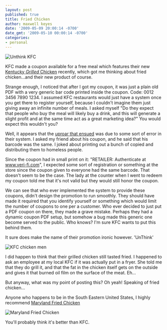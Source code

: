 ```yaml
---
layout: post
published: true
title: Fried Chicken
author: maxwell keyes
date: '2009-05-09 20:00:14 -0700'
date_gmt: '2009-05-10 00:00:14 -0700'
categories:
- personal
---
```


![Unthink KFC](./kfc-unthink.jpg "Unthink KFC")

KFC made a coupon available for a free meal which features their new [Kentucky *Grilled* Chicken](http://www.unthinkfc.com/) recently,
which got me thinking about fried chicken...and their new product of course.

Strange enough, I noticed that after I got my coupon, it was just a plain old PDF with a very generic bar code printed inside the
coupon. Code: 0012 3456 7890 1234. I assumed KFC restaurants would just have a system once you get there to register yourself,
because I couldn't imagine them just giving away an infinite number of meals. I asked myself "Do they expect that people who
buy the meal will likely buy a drink, and this will generate a slight profit and at the same time act as a great marketing idea?"
You would expect this wouldn't you?

Well, it appears that the [uproar that ensued](http://www.sundayherald.com/international/shinternational/display.var.2507175.0.0.php)
was due to some sort of error in their system. I asked my friend about his coupon, and he said that his barcode was the same.
I joked about printing out a bunch of copied and distributing them to homeless people.

Since the coupon had in small print on it: "RETAILER: Authenticate at www.veri-fi.com", I expected some sort of registration or
something at the store since the coupon given to everyone had the same barcode. That doesn't seem to be the case. The lady at
the counter when I went to redeem my coupon told me that it's not valid but they would still honor the coupon.

We can see that who ever implemented the system to provide these coupons, didn't design the promotion to run smoothly. They
should have made it required that you identify yourself or something which would limit the number of coupons to one per a
customer. Who ever decided to just put a PDF coupon on there, they made a grave mistake. Perhaps they had a dynamic coupon PDF
setup, but somehow a bug made this generic one become served to the public. Who knows? I'm sure KFC wants to put this behind them.

It sure does make the name of their promotion ironic however. 'UnThink'

![KFC chicken men](./kfc-chicken-men.gif "KFC Chicken men")

I did happen to think that their grilled chicken still tasted fried. I happened to ask an employee at my local KFC if it was
actually put in a fryer. She told me that they do grill it, and that the fat in the chicken itself gets on the outside and
gives it that burned oil film on the surface of the meat. Eh...

But anyway, what was my point of posting this? Oh yeah! Speaking of fried chicken...

Anyone who happens to be in the South Eastern United States, I highly recommend [Maryland Fried Chicken](http://www.marylandfriedchicken.com/)

![Maryland Fried Chicken](./maryland-fried-chicken.jpg "Maryland Fried Chicken")

You'll probably think it's better than KFC.

